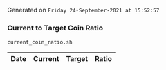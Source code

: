 Generated on `Friday 24-September-2021 at 15:52:57`

### Current to Target Coin Ratio
`current_coin_ratio.sh`

Date|Current|Target|Ratio
---|---|---|---
